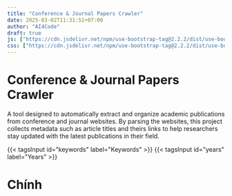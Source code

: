```yaml
---
title: "Conference & Journal Papers Crawler"
date: 2025-03-02T11:31:51+07:00
author: "AI4Code"
draft: true
js: ["https://cdn.jsdelivr.net/npm/use-bootstrap-tag@2.2.2/dist/use-bootstrap-tag.min.js"]
css: ["https://cdn.jsdelivr.net/npm/use-bootstrap-tag@2.2.2/dist/use-bootstrap-tag.min.css"]
---
```


# Conference & Journal Papers Crawler

A tool designed to automatically extract and organize academic publications from conference and journal websites. By parsing the websites, this project collects metadata such as article titles and theirs links to help researchers stay updated with the latest publications in their field.

{{< tagsInput id="keywords" label="Keywords" >}}
{{< tagsInput id="years" label="Years" >}}

<h1>Chính</h1>

<script></script>